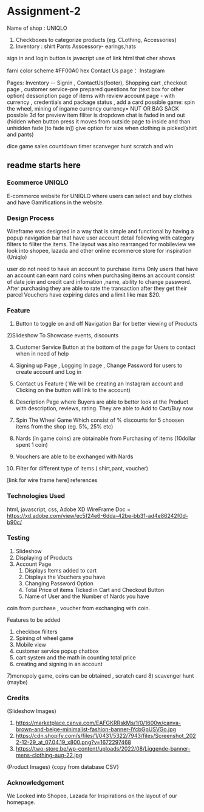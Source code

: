 # Assignment-2

Name of shop : UNIQLO

1. Checkboxes to categorize products (eg. CLothing, Accessories)
2. Inventory : shirt Pants Asscessory- earings,hats

sign in and login button is javacript use of link html that cher shows

farni color scheme #FF00A0 hex
Contact Us page： Instagram

Pages: Inventory -- Signin , ContactUs(footer), Shopping cart ,checkout page , customer service-pre prepared questions for (text box for other option) desscription page of items with review
account page - with currency , credentials and package status , add a card
possible game: spin the wheel, mining of ingame currency
currency= NUT OR BAG SACK
possible 3d for preview item
filiter is dropdown
chat is faded in and out (hidden when button press it moves from outside page to inside and than unhidden fade [to fade in])
give option for size when clothing is picked(shirt and pants)

dice game
sales countdown timer
scanveger hunt
scratch and win

## readme starts here

### Ecommerce UNIQLO

E-commerce website for UNIQLO where users can select and buy clothes and have Gamifications in the website.

### Design Process

Wireframe was designed in a way that is simple and functional by having a popup navigation bar that have user account detail following with category filters to filiter the items.
The layout was also rearranged for mobileview
we look into shopee, lazada and other online ecommerce store for inspiration
(Uniqlo)

user do not need to have an account to purchase items
Only users that have an account can earn nard coins when purchasing items
an account consist of date join and credit card infomation ,name, ability to change password. After purchasing they are able to rate the transaction after they get their parcel
Vouchers have expiring dates and a limit like max $20.

### Feature

1. Button to toggle on and off Navigation Bar for better viewing of Products

2)Slideshow To Showcase events, discounts

3. Customer Service Button at the bottom of the page for Users to contact when in need of help

4. Signing up Page , Logging In page , Change Password for users to create account and Log in

5. Contact us Feature ( We will be creating an Instagram account and Clicking on the button will link to the account)

6. Description Page where Buyers are able to better look at the Product with description, reviews, rating. They are able to Add to Cart/Buy now

7. Spin The Wheel Game Which consist of % discounts for 5 choosen items from the shop (eg. 5%, 25% etc)

8. Nards (in game coins) are obtainable from Purchasing of items (10dollar spent 1 coin)

9. Vouchers are able to be exchanged with Nards

10. Filter for different type of items ( shirt,pant, voucher)

[link for wire frame here]
references

### Technologies Used

html, javascript, css, Adobe XD
WireFrame Doc = https://xd.adobe.com/view/ec5f24e6-6dda-42be-bb31-ad4e86242f0d-b90c/

### Testing

1. Slideshow
2. Displaying of Products
3. Account Page
   1. Displays Items added to cart
   2. Displays the Vouchers you have
   3. Changing Password Option
   4. Total Price of items Ticked in Cart and Checkout Button
   5. Name of User and the Number of Nards you have

coin from purchase , voucher from exchanging with coin.

Features to be added

1. checkbox filiters
2. Spining of wheel game
3. Mobile view
4. customer service popup chatbox
5. cart system and the math in counting total price
6. creating and signing in an account

7)monopoly game, coins can be obtained , scratch card 8) scavenger hunt (maybe)

### Credits

(Slideshow Images)

1. https://marketplace.canva.com/EAFGKRRskMs/1/0/1600w/canva-brown-and-beige-minimalist-fashion-banner-lYcbGpUSVGo.jpg
2. https://cdn.shopify.com/s/files/1/0431/5322/7943/files/Screenshot_2022-12-29_at_07.04.19_x800.png?v=1672297468
3. https://two-store.be/wp-content/uploads/2022/08/Liggende-banner-mens-clothing-aug-22.jpg

(Product Images) {copy from database CSV}

### Acknowledgement

We Looked into Shopee, Lazada for Inspirations on the layout of our homepage.
